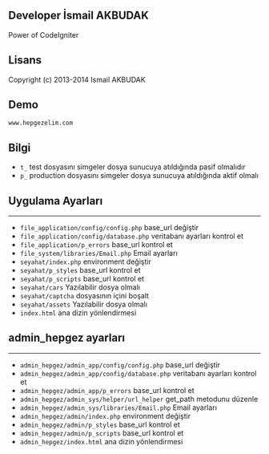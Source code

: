 ## Developer İsmail AKBUDAK

Power of CodeIgniter

## Lisans
Copyright (c) 2013-2014 Ismail AKBUDAK
 
## Demo
`www.hepgezelim.com`

## Bilgi 
+ `t_`  test dosyasını simgeler dosya sunucuya atıldığında pasif olmalıdır
+ `p_`   production dosyasını simgeler dosya sunucuya atıldığında aktif olmalı

## Uygulama  Ayarları
------------------------------------------------------- 
+ `file_application/config/config.php`      base_url değiştir					
+ `file_application/config/database.php`    veritabanı ayarları kontrol et 		 
+ `file_application/p_errors`               base_url kontrol et 				
+ `file_system/libraries/Email.php`         Email ayarları
+ `seyahat/index.php`                       environment değiştir				
+ `seyahat/p_styles`                        base_url kontrol et 				
+ `seyahat/p_scripts`                       base_url kontrol et 				  
+ `seyahat/cars`                            Yazılabilir dosya olmalı
+ `seyahat/captcha`                         dosyasının içini boşalt
+ `seyahat/assets`                          Yazılabilir dosya olmalı
+ `index.html`                              ana dizin yönlendirmesi 			

## admin_hepgez ayarları
--------------------------------------------------------
+ `admin_hepgez/admin_app/config/config.php`        base_url değiştir					                                        
+ `admin_hepgez/admin_app/config/database.php`      veritabanı ayarları kontrol et             
+ `admin_hepgez/admin_app/p_errors`                 base_url kontrol et 		                                      
+ `admin_hepgez/admin_sys/helper/url_helper`        get_path metodunu düzenle
+ `admin_hepgez/admin_sys/libraries/Email.php`      Email ayarları
+ `admin_hepgez/admin/index.php`                    environment değiştir		                                       
+ `admin_hepgez/admin/p_styles`                     base_url kontrol et 		                                      
+ `admin_hepgez/admin/p_scripts`                    base_url kontrol et 		                                       
+ `admin_hepgez/index.html`                         ana dizin yönlendirmesi


 
